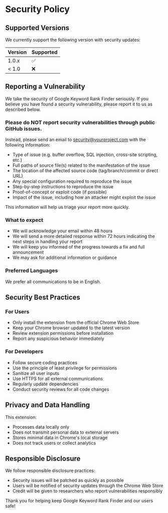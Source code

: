 # Security Policy

## Supported Versions

We currently support the following version with security updates:

| Version | Supported          |
| ------- | ------------------ |
| 1.0.x   | :white_check_mark: |
| < 1.0   | :x:                |

## Reporting a Vulnerability

We take the security of Google Keyword Rank Finder seriously. If you believe you have found a security vulnerability, please report it to us as described below.

### Please do NOT report security vulnerabilities through public GitHub issues.

Instead, please send an email to [security@yourproject.com](mailto:security@yourproject.com) with the following information:

- Type of issue (e.g. buffer overflow, SQL injection, cross-site scripting, etc.)
- Full paths of source file(s) related to the manifestation of the issue
- The location of the affected source code (tag/branch/commit or direct URL)
- Any special configuration required to reproduce the issue
- Step-by-step instructions to reproduce the issue
- Proof-of-concept or exploit code (if possible)
- Impact of the issue, including how an attacker might exploit the issue

This information will help us triage your report more quickly.

### What to expect

- We will acknowledge your email within 48 hours
- We will send a more detailed response within 72 hours indicating the next steps in handling your report
- We will keep you informed of the progress towards a fix and full announcement
- We may ask for additional information or guidance

### Preferred Languages

We prefer all communications to be in English.

## Security Best Practices

### For Users

- Only install the extension from the official Chrome Web Store
- Keep your Chrome browser updated to the latest version
- Review extension permissions before installation
- Report any suspicious behavior immediately

### For Developers

- Follow secure coding practices
- Use the principle of least privilege for permissions
- Sanitize all user inputs
- Use HTTPS for all external communications
- Regularly update dependencies
- Conduct security reviews for all code changes

## Privacy and Data Handling

This extension:
- Processes data locally only
- Does not transmit personal data to external servers
- Stores minimal data in Chrome's local storage
- Does not track users or collect analytics

## Responsible Disclosure

We follow responsible disclosure practices:
- Security issues will be patched as quickly as possible
- Users will be notified of security updates through the Chrome Web Store
- Credit will be given to researchers who report vulnerabilities responsibly

Thank you for helping keep Google Keyword Rank Finder and our users safe!
